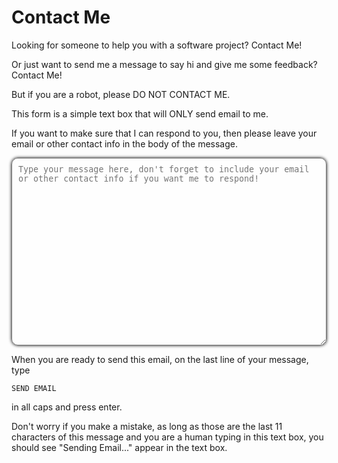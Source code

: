 # Contact Me

Looking for someone to help you with a software project? Contact Me!

Or just want to send me a message to say hi and give me some feedback? Contact Me!

But if you are a robot, please DO NOT CONTACT ME.

This form is a simple text box that will ONLY send email to me.

If you want to make sure that I can respond to you, then please leave your email or other contact info in the body of the message.

<textarea style="width: 100%; height: 300px; resize: vertical; background-color:#ffffffa6; border-radius: 10px; box-shadow: 0px 0px 5px 0px black; padding: 10px;" id="contact_me_message" placeholder="Type your message here, don't forget to include your email or other contact info if you want me to respond!"></textarea>

When you are ready to send this email, on the last line of your message,
type

```
SEND EMAIL
```

in all caps and press enter.

Don't worry if you make a mistake, as long as those are the last 11 characters of this message and you are a human typing in this text box, you should see "Sending Email..." appear in the text box.

<script src="/scripts/email.js"></script>
